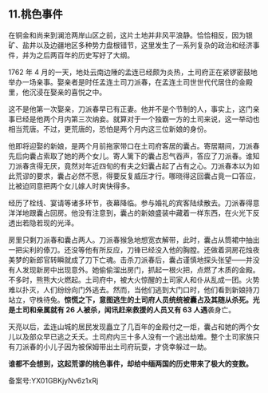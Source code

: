 ## 11.桃色事件
在铜金和尚来到澜沧两岸山区之前，这片土地并非风平浪静。恰恰相反，因为银矿、盐井以及边疆地区多种势力盘根错节，这里发生了一系列复杂的政治和经济事件，并为之后两百年的历史写好了大纲。


1762 年 4 月的一天，地处云南边陲的孟连已经颇为炎热，土司府正在紧锣密鼓地举办一场亲事。娶亲者是时任孟连土司刀派春，在孟连土司世世代代居住的金殿里，他沉浸在娶亲的喜悦之中。


这不是他第一次娶亲，刀派春早已有正妻。他并不是个节制的人，事实上，这门亲事已经是他两个月内第三次纳妾。就算对于一个独霸一方的土司来说，这一举动也相当荒唐。不过，更荒唐的，恐怕是两个月内这三位新娘的身份。


他即将迎娶的新娘，是两个月前拖家带口在土司府客居的囊占。寄居期间，刀派春先后向囊占索取了她的两个女儿。寄人篱下的囊占忍气吞声，答应了刀派春。谁知刀派春贪得无厌，竟然对年近四旬的有夫之妇囊占起了占有之心。刀派春本以为如此荒谬的要求，囊占必然不愿，得要反复威压才行。哪晓得这回囊占竟一口答应，比被迫同意把两个女儿嫁人时爽快得多。


经历了栓线、宴请等诸多环节，夜幕降临。参与婚礼的宾客陆续散去。刀派春得意洋洋地跟囊占回房。他没有注意到，囊占的新娘盛装中藏着一样东西，在火光下反透出若隐若现的光泽。


房里只剩刀派春和囊占两人。刀派春猴急地想宽衣解带，此时，囊占从筒裙中抽出一把尖利的傣刀。还没等他有所反应，刀锋已经没入他的胸膛。还做着洞房花烛夜美梦的新郎官转瞬就成了刀下亡魂。击杀刀派春后，囊占谨慎地探头张望——并没有人发现新房中出现意外。她偷偷溜出房门，抓起一根火把，点燃了木质的金殿。不多时，熊熊大火燃起。土司府中，被大火惊醒的土司家人和仆从乱成一团。火势难以扑灭，人们纷纷向门外逃去。然而，当他们逃到大门口时，他们看到新娘持刀站立，守株待兔。**惊慌之下，意图逃生的土司府人员统统被囊占及其随从杀死。光是土司和亲属就有 26 人被杀，闻讯赶来救援的人员又有 63 人遇**袭身亡。


天亮以后，孟连山城的居民发现矗立了几百年的金殿付之一炬，囊占和她的两个女儿以及部众早已逃之夭夭。土司府内三十多人没有一个逃出劫难。整个土司家族只有刀派春的小儿子因为被保姆带出土司府玩耍，才侥幸躲过一劫。


**谁都不会想到，这起荒谬的桃色事件，却给中缅两国的历史带来了极大的变数。**


备案号:YX01GBKjyNv6z1xRj

